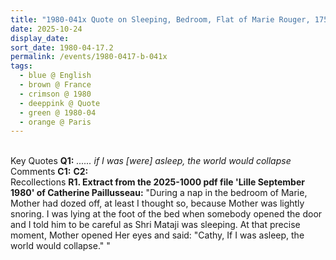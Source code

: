 ```yaml
---
title: "1980-041x Quote on Sleeping, Bedroom, Flat of Marie Rouger, 175 Av. Ledru Rollin, 11th Arrondissement, Paris, France"
date: 2025-10-24
display_date: 
sort_date: 1980-04-17.2
permalink: /events/1980-0417-b-041x
tags:
  - blue @ English
  - brown @ France
  - crimson @ 1980
  - deeppink @ Quote
  - green @ 1980-04
  - orange @ Paris
---
```


<br>

<wave-list>
  <list-title color="DarkSeaGreen" width="55">Key Quotes</list-title>
  <list-item color="BlanchedAlmond" width="280"><b>Q1:</b> <i> ...... if I was [were] asleep, the world would collapse</i></list-item>
</wave-list>

<br>

<wave-list>
  <list-title color="DarkSeaGreen" width="55">Comments</list-title>
  <list-item color="BlanchedAlmond" width="280"><b>C1:</b> <i></i></list-item>
  <list-item color="Lavender" width="280"><b>C2:</b> <i></i></list-item>
</wave-list>

<br>

<wave-list>
  <list-title color="DarkSeaGreen" width="65"> Recollections</list-title>
  <list-item color="BlanchedAlmond"  width="280"><b>R1. Extract from the 2025-1000 pdf file 'Lille September 1980' of Catherine Paillusseau:</b> "During a nap in the bedroom of Marie, Mother had dozed off, at least I thought so, because Mother was lightly snoring. I was lying at the foot of the bed when somebody opened the door and I told him to be careful as Shri Mataji was sleeping. At that precise moment, Mother opened Her eyes and said: "Cathy, If I was asleep, the world would collapse." "</list-item>
</wave-list>